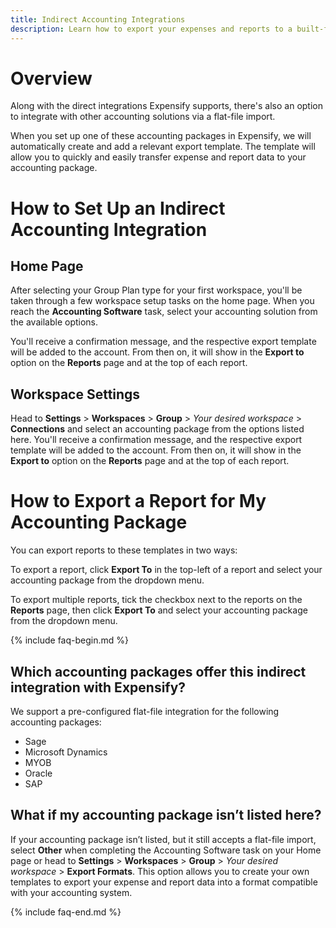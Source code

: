 ```yaml
---
title: Indirect Accounting Integrations
description: Learn how to export your expenses and reports to a built-for-purpose flat file that works with your accounting platform. 
---
```

<!-- The lines above are required by Jekyll to process the .md file -->

# Overview

Along with the direct integrations Expensify supports, there's also an option to integrate with other accounting solutions via a flat-file import.

When you set up one of these accounting packages in Expensify, we will automatically create and add a relevant export template. The template will allow you to quickly and easily transfer expense and report data to your accounting package.

# How to Set Up an Indirect Accounting Integration

## Home Page

After selecting your Group Plan type for your first workspace, you'll be taken through a few workspace setup tasks on the home page. When you reach the **Accounting Software** task, select your accounting solution from the available options.

You'll receive a confirmation message, and the respective export template will be added to the account. From then on, it will show in the **Export to** option on the **Reports** page and at the top of each report.

## Workspace Settings

Head to **Settings** > **Workspaces** > **Group** > _Your desired workspace_ > **Connections** and select an accounting package from the options listed here. You'll receive a confirmation message, and the respective export template will be added to the account. From then on, it will show in the **Export to** option on the **Reports** page and at the top of each report.

# How to Export a Report for My Accounting Package

You can export reports to these templates in two ways:

To export a report, click **Export To** in the top-left of a report and select your accounting package from the dropdown menu.

To export multiple reports, tick the checkbox next to the reports on the **Reports** page, then click **Export To** and select your accounting package from the dropdown menu.

{% include faq-begin.md %}

## Which accounting packages offer this indirect integration with Expensify?

We support a pre-configured flat-file integration for the following accounting packages:

 - Sage
 - Microsoft Dynamics
 - MYOB
 - Oracle
 - SAP

## What if my accounting package isn’t listed here?

If your accounting package isn’t listed, but it still accepts a flat-file import, select **Other** when completing the Accounting Software task on your Home page or head to **Settings** > **Workspaces** > **Group** > _Your desired workspace_ > **Export Formats**.  This option allows you to create your own templates to export your expense and report data into a format compatible with your accounting system.


{% include faq-end.md %}
